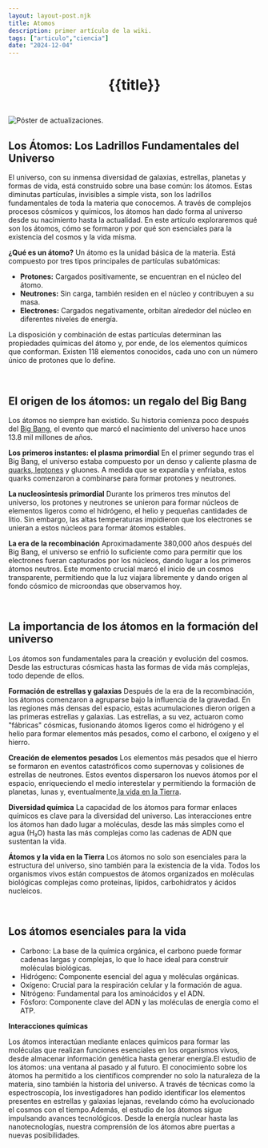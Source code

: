 ```yaml
---
layout: layout-post.njk
title: Atomos
description: primer artículo de la wiki.
tags: ["articulo","ciencia"]
date: "2024-12-04"
---
```


# <p style="text-align: center;">**{{title}}**</p>

</br>
<div class="clearfix">
  <img src="/images/atomo.jpg" class="col-md-6 float-md-end mb-3 ms-md-3" alt="Póster de actualizaciones.">

## Los Átomos: Los Ladrillos Fundamentales del Universo
El universo, con su inmensa diversidad de galaxias, estrellas, planetas y formas de vida, está construido sobre una base común: los átomos. Estas diminutas partículas, invisibles a simple vista, son los ladrillos fundamentales de toda la materia que conocemos. A través de complejos procesos cósmicos y químicos, los átomos han dado forma al universo desde su nacimiento hasta la actualidad. En este artículo exploraremos qué son los átomos, cómo se formaron y por qué son esenciales para la existencia del cosmos y la vida misma.

**¿Qué es un átomo?**
Un átomo es la unidad básica de la materia. Está compuesto por tres tipos principales de partículas subatómicas:

- **Protones:** Cargados positivamente, se encuentran en el núcleo del átomo.
- **Neutrones:** Sin carga, también residen en el núcleo y contribuyen a su masa.
- **Electrones:** Cargados negativamente, orbitan alrededor del núcleo en diferentes niveles de energía.

La disposición y combinación de estas partículas determinan las propiedades químicas del átomo y, por ende, de los elementos químicos que conforman. Existen 118 elementos conocidos, cada uno con un número único de protones que lo define.

<br>

## El origen de los átomos: un regalo del Big Bang
Los átomos no siempre han existido. Su historia comienza poco después del <a href="/Inicio de todo">Big Bang</a>, el evento que marcó el nacimiento del universo hace unos 13.8 mil millones de años.

**Los primeros instantes: el plasma primordial**
En el primer segundo tras el Big Bang, el universo estaba compuesto por un denso y caliente plasma de <a href="/Quark-y-Leptones">quarks, leptones</a> y gluones. A medida que se expandía y enfriaba, estos quarks comenzaron a combinarse para formar protones y neutrones.

**La nucleosíntesis primordial**
Durante los primeros tres minutos del universo, los protones y neutrones se unieron para formar núcleos de elementos ligeros como el hidrógeno, el helio y pequeñas cantidades de litio. Sin embargo, las altas temperaturas impidieron que los electrones se unieran a estos núcleos para formar átomos estables.

**La era de la recombinación**
Aproximadamente 380,000 años después del Big Bang, el universo se enfrió lo suficiente como para permitir que los electrones fueran capturados por los núcleos, dando lugar a los primeros átomos neutros. Este momento crucial marcó el inicio de un cosmos transparente, permitiendo que la luz viajara libremente y dando origen al fondo cósmico de microondas que observamos hoy.

<br>

## La importancia de los átomos en la formación del universo
Los átomos son fundamentales para la creación y evolución del cosmos. Desde las estructuras cósmicas hasta las formas de vida más complejas, todo depende de ellos.

**Formación de estrellas y galaxias**
Después de la era de la recombinación, los átomos comenzaron a agruparse bajo la influencia de la gravedad. En las regiones más densas del espacio, estas acumulaciones dieron origen a las primeras estrellas y galaxias. Las estrellas, a su vez, actuaron como "fábricas" cósmicas, fusionando átomos ligeros como el hidrógeno y el helio para formar elementos más pesados, como el carbono, el oxígeno y el hierro.

**Creación de elementos pesados**
Los elementos más pesados que el hierro se formaron en eventos catastróficos como supernovas y colisiones de estrellas de neutrones. Estos eventos dispersaron los nuevos átomos por el espacio, enriqueciendo el medio interestelar y permitiendo la formación de planetas, lunas y, eventualmente,<a href="/¿Por-que-la-Tierra-es-habitable">la vida en la Tierra</a>.

**Diversidad química**
La capacidad de los átomos para formar enlaces químicos es clave para la diversidad del universo. Las interacciones entre los átomos han dado lugar a moléculas, desde las más simples como el agua (H₂O) hasta las más complejas como las cadenas de ADN que sustentan la vida.

**Átomos y la vida en la Tierra**
Los átomos no solo son esenciales para la estructura del universo, sino también para la existencia de la vida. Todos los organismos vivos están compuestos de átomos organizados en moléculas biológicas complejas como proteínas, lípidos, carbohidratos y ácidos nucleicos.
 
 <br>

## Los átomos esenciales para la vida

- Carbono: La base de la química orgánica, el carbono puede formar cadenas largas y complejas, lo que lo hace ideal para construir moléculas biológicas.
- Hidrógeno: Componente esencial del agua y moléculas orgánicas.
- Oxígeno: Crucial para la respiración celular y la formación de agua.
- Nitrógeno: Fundamental para los aminoácidos y el ADN.
- Fósforo: Componente clave del ADN y las moléculas de energía como el ATP.

**Interacciones químicas**

Los átomos interactúan mediante enlaces químicos para formar las moléculas que realizan funciones esenciales en los organismos vivos, desde almacenar información genética hasta generar energía.El estudio de los átomos: una ventana al pasado y al futuro. El conocimiento sobre los átomos ha permitido a los científicos comprender no solo la naturaleza de la materia, sino también la historia del universo. A través de técnicas como la espectroscopía, los investigadores han podido identificar los elementos presentes en estrellas y galaxias lejanas, revelando cómo ha evolucionado el cosmos con el tiempo.Además, el estudio de los átomos sigue impulsando avances tecnológicos. Desde la energía nuclear hasta las nanotecnologías, nuestra comprensión de los átomos abre puertas a nuevas posibilidades.